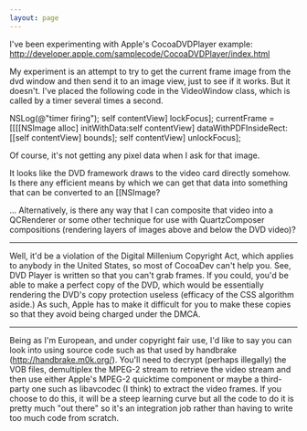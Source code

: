 ```yaml
---
layout: page
---
```


I've been experimenting with Apple's CocoaDVDPlayer example:
http://developer.apple.com/samplecode/CocoaDVDPlayer/index.html

My experiment is an attempt to try to get the current frame image from the dvd window and then send it to an image view, just to see if it works. But it doesn't.
I've placed the following code in the VideoWindow class, which is called by a timer several times a second.
    
NSLog(@"timer firing");
self contentView] lockFocus];
currentFrame = [[[[NSImage alloc] initWithData:self contentView] dataWithPDFInsideRect:[[self contentView] bounds];
self contentView] unlockFocus];


Of course, it's not getting any pixel data when I ask for that image.

It looks like the DVD framework draws to the video card directly somehow. Is there any efficient means by which we can get that data into something that can be converted to an [[NSImage?

... Alternatively, is there any way that I can composite that video into a QCRenderer or some other technique for use with QuartzComposer compositions (rendering layers of images above and below the DVD video)?

----

Well, it'd be a violation of the Digital Millenium Copyright Act, which applies to anybody in the United States, so most of CocoaDev can't help you. See, DVD Player is written so that you can't grab frames. If you could, you'd be able to make a perfect copy of the DVD, which would be essentially rendering the DVD's copy protection useless (efficacy of the CSS algorithm aside.) As such, Apple has to make it difficult for you to make these copies so that they avoid being charged under the DMCA.

----

Being as I'm European, and under copyright fair use, I'd like to say you can look into using source code such as that used by handbrake (http://handbrake.m0k.org/). You'll need to decrypt (perhaps illegally) the VOB files, demultiplex the MPEG-2 stream to retrieve the video stream and then use either Apple's MPEG-2 quicktime component or maybe a third-party one such as libavcodec (I think) to extract the video frames. If you choose to do this, it will be a steep learning curve but all the code to do it is pretty much "out there" so it's an integration job rather than having to write too much code from scratch.
